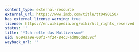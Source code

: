 ```yaml
---
content_type: external-resource
external_url: https://www.imdb.com/title/tt0490150/
has_external_license_warning: true
license: https://en.wikipedia.org/wiki/All_rights_reserved
status: ''
title: '*Ich rette das Multiversum*'
uid: 8694aa9e-00f3-4f24-84c3-ad086d8d59cf
wayback_url: ''
---
```

